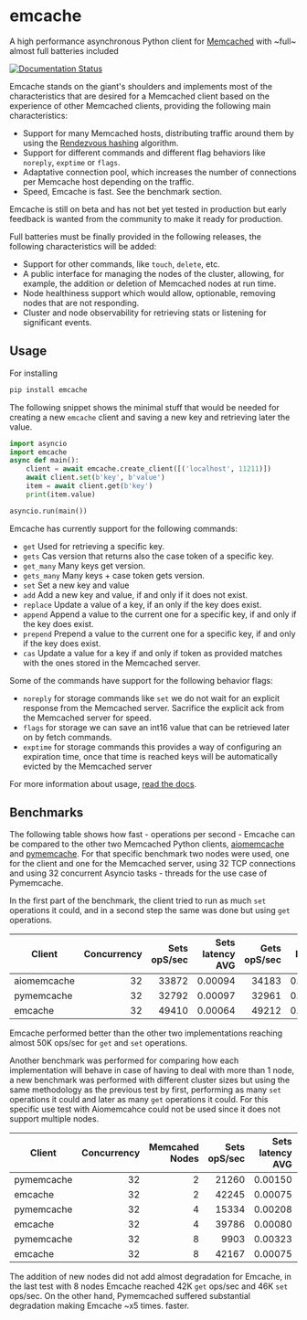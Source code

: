 # emcache

A high performance asynchronous Python client for [Memcached](https://memcached.org/) with ~full~ almost full batteries included

[![Documentation Status](https://readthedocs.org/projects/emcache/badge/?version=latest)](https://emcache.readthedocs.io/en/latest/?badge=latest)

Emcache stands on the giant's shoulders and implements most of the characteristics that are desired for a Memcached client based
on the experience of other Memcached clients, providing the following main characteristics:

- Support for many Memcached hosts, distributing traffic around them by using the [Rendezvous hashing](https://en.wikipedia.org/wiki/Rendezvous_hashing) algorithm.
- Support for different commands and different flag behaviors like `noreply`, `exptime` or `flags`.
- Adaptative connection pool, which increases the number of connections per Memcache host depending on the traffic.
- Speed, Emcache is fast. See the benchmark section.

Emcache is still on beta and has not bet yet tested in production but early feedback is wanted from the community to make it ready for production.

Full batteries must be finally provided in the following releases, the following characteristics will be added:

- Support for other commands, like `touch`, `delete`, etc.
- A public interface for managing the nodes of the cluster, allowing, for example, the addition or deletion of Memcached nodes at run time.
- Node healthiness support which would allow, optionable, removing nodes that are not responding.
- Cluster and node observability for retrieving stats or listening for significant events.

## Usage

For installing

```bash
pip install emcache
```

The following snippet shows the minimal stuff that would be needed for creating a new `emcache` client and saving a new key and retrieving later the value.

```python
import asyncio
import emcache
async def main():
    client = await emcache.create_client([('localhost', 11211)])
    await client.set(b'key', b'value')
    item = await client.get(b'key')
    print(item.value)

asyncio.run(main())
```

Emcache has currently support for the following commands:

- `get` Used for retrieving a specific key.
- `gets` Cas version that returns also the case token of a specific key.
- `get_many` Many keys get version.
- `gets_many` Many keys + case token gets version.
- `set` Set a new key and value
- `add` Add a new key and value, if and only if it does not exist.
- `replace` Update a value of a key, if an only if the key does exist.
- `append` Append a value to the current one for a specific key, if and only if the key does exist.
- `prepend` Prepend a value to the current one for a specific key, if and only if the key does exist.
- `cas` Update a value for a key if and only if token as provided matches with the ones stored in the Memcached server.

Some of the commands have support for the following behavior flags:

- `noreply` for storage commands like `set` we do not wait for an explicit response from the Memcached server. Sacrifice the explicit ack from the Memcached server for speed.
- `flags` for storage we can save an int16 value that can be retrieved later on by fetch commands.
- `exptime` for storage commands this provides a way of configuring an expiration time, once that time is reached keys will be automatically evicted by the Memcached server 

For more information about usage, [read the docs](https://emcache.readthedocs.io/en/latest/).


## Benchmarks

The following table shows how fast - operations per second - Emcache can be compared to the other two Memcached Python clients,
[aiomemcache](https://github.com/aio-libs/aiomcache) and [pymemcache](https://github.com/pinterest/pymemcache).
For that specific benchmark two nodes were used, one for the client and one for the Memcached server, using 32 TCP connections
and using 32 concurrent Asyncio tasks - threads for the use case of Pymemcache.

In the first part of the benchmark, the client tried to run as much `set` operations it could, and in a second step the same was
done but using `get` operations.

| Client       | Concurrency    | Sets opS/sec  | Sets latency AVG  |  Gets opS/sec      | Gets latency AVG |
| ------------- | -------------:| -------------:| -----------------:|  -----------------:| ----------------:|
| aiomemcache   |            32 |         33872 |           0.00094 |              34183 |          0.00093 |
| pymemcache    |            32 |         32792 |           0.00097 |              32961 |          0.00096 |
| emcache       |            32 |         49410 |           0.00064 |              49212 |          0.00064 |

Emcache performed better than the other two implementations reaching almost 50K ops/sec for `get` and `set` operations.

Another benchmark was performed for comparing how each implementation will behave in case of having to deal with more than 1 node, a new
benchmark was performed with different cluster sizes but using the same methodology as the previous test by first, performing as many `set`
operations it could and later as many `get` operations it could. For this specific use test with Aiomemcahce could not be used since it
does not support multiple nodes.

| Client      | Concurrency | Memcahed Nodes | Sets opS/sec  | Sets latency AVG | Gets opS/sec | Gets latency AVG |
| ----------- | -----------:| -------------:| -------------:| ----------------:| ------------:| ----------------:|
| pymemcache  |          32 |             2 |         21260 |          0.00150 |        21583 |          0.00148 |
| emcache     |          32 |             2 |         42245 |          0.00075 |        48079 |          0.00066 |
| pymemcache  |          32 |             4 |         15334 |          0.00208 |        15458 |          0.00207 |
| emcache     |          32 |             4 |         39786 |          0.00080 |        47603 |          0.00067 |
| pymemcache  |          32 |             8 |          9903 |          0.00323 |         9970 |          0.00322 |
| emcache     |          32 |             8 |         42167 |          0.00075 |        46472 |          0.00068 |

The addition of new nodes did not add almost degradation for Emcache, in the last test with 8 nodes Emcache reached 42K
`get` ops/sec and 46K `set` ops/sec. On the other hand, Pymemcached suffered substantial degradation making Emcache ~x5 times.
faster.
